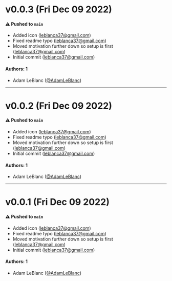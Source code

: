 # v0.0.3 (Fri Dec 09 2022)

#### ⚠️ Pushed to `main`

- Added icon (leblanca37@gmail.com)
- Fixed readme typo (leblanca37@gmail.com)
- Moved motivation further down so setup is first (leblanca37@gmail.com)
- Initial commit (leblanca37@gmail.com)

#### Authors: 1

- Adam LeBlanc ([@AdamLeBlanc](https://github.com/AdamLeBlanc))

---

# v0.0.2 (Fri Dec 09 2022)

#### ⚠️ Pushed to `main`

- Added icon (leblanca37@gmail.com)
- Fixed readme typo (leblanca37@gmail.com)
- Moved motivation further down so setup is first (leblanca37@gmail.com)
- Initial commit (leblanca37@gmail.com)

#### Authors: 1

- Adam LeBlanc ([@AdamLeBlanc](https://github.com/AdamLeBlanc))

---

# v0.0.1 (Fri Dec 09 2022)

#### ⚠️ Pushed to `main`

- Added icon (leblanca37@gmail.com)
- Fixed readme typo (leblanca37@gmail.com)
- Moved motivation further down so setup is first (leblanca37@gmail.com)
- Initial commit (leblanca37@gmail.com)

#### Authors: 1

- Adam LeBlanc ([@AdamLeBlanc](https://github.com/AdamLeBlanc))
